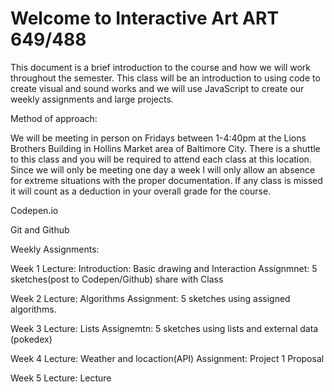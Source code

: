 # Welcome to Interactive Art ART 649/488 

This document is a brief introduction to the course and how we will work throughout the semester. This class will be an introduction to using code to create visual and sound works and we will use JavaScript to create our weekly assignments and large projects. 

Method of approach:

We will be meeting in person on Fridays between 1-4:40pm at the Lions Brothers Building in Hollins Market area of Baltimore City. There is a shuttle to this class and you will be required to attend each class at this location. Since we will only be meeting one day a week I will only allow an absence for extreme situations with the proper documentation. If any class is missed it will count as a deduction in your overall grade for the course. 


Codepen.io


Git and Github



Weekly Assignments:
 
 Week 1
 Lecture: Introduction: Basic drawing and Interaction
 Assignmnet: 5 sketches(post to Codepen/Github) share with Class

Week 2
Lecture: Algorithms 
Assignment: 5 sketches using assigned algorithms.

Week 3
Lecture: Lists
Assignemtn: 5 sketches using lists and external data (pokedex)

Week 4
Lecture: Weather and locaction(API)
Assignment: Project 1 Proposal

Week 5
Lecture: 
Lecture

